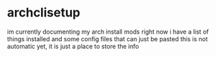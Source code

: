 # archclisetup
im currently documenting my arch install mods
right now i have a list of things installed and some config files that can just be pasted
this is not automatic yet, it is just a place to store the info
